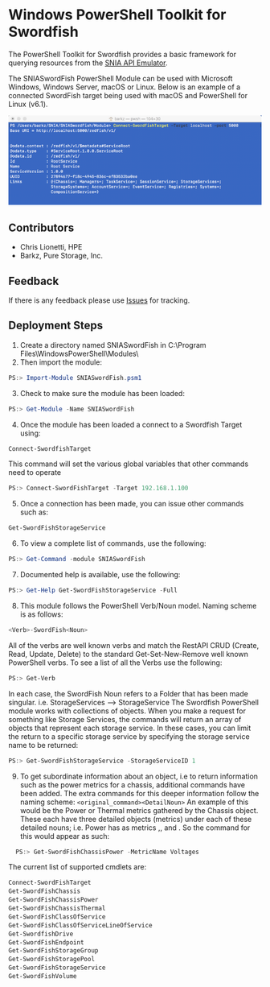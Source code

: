 # Windows PowerShell Toolkit for Swordfish
The PowerShell Toolkit for Swordfish provides a basic framework for querying resources from the [SNIA API Emulator](https://github.com/SNIA/Swordfish-API-Emulator). 

The SNIASwordFish PowerShell Module can be used with Microsoft Windows, Windows Server, macOS or Linux. Below is an example of a connected SwordFish target being used with macOS and PowerShell for Linux (v6.1). 

![SNIASwordFish Example with PowerShell for Linux](https://github.com/SNIA/Swordfish-Powershell-Toolkit/blob/master/SNIASwordFish_pwsh.png)

## Contributors
* Chris Lionetti, HPE
* Barkz, Pure Storage, Inc.

## Feedback
If there is any feedback please use [Issues](https://github.com/SNIA/Swordfish-Powershell-Toolkit/issues) for tracking.

## Deployment Steps
1. Create a directory named SNIASwordFish in C:\Program Files\WindowsPowerShell\Modules\ 
2. Then import the module:
```powershell
PS:> Import-Module SNIASwordFish.psm1
```
3. Check to make sure the module has been loaded:
```powershell
PS:> Get-Module -Name SNIASwordFish
```
4. Once the module has been loaded a connect to a Swordfish Target using:
```powershell
Connect-SwordfishTarget
```
This command will set the various global variables that other commands need to operate
```powershell
PS:> Connect-SwordFishTarget -Target 192.168.1.100
```
5. Once a connection has been made, you can issue other commands such as:
```powershell
Get-SwordFishStorageService
```
6. To view a complete list of commands, use the following:
```powershell
PS:> Get-Command -module SNIASwordFish
```
7. Documented help is available, use the following:
```powershell
PS:> Get-Help Get-SwordFishStorageService -Full
```
8. This module follows the PowerShell Verb/Noun model. Naming scheme is as follows:
```powershell
<Verb>-SwordFish<Noun>
```
All of the verbs are well known verbs and match the RestAPI CRUD (Create, Read, Update, Delete) to the standard Get-Set-New-Remove well known PowerShell verbs. To see a list of all the Verbs use the following:
```powershell
PS:> Get-Verb
```
In each case, the SwordFish Noun refers to a Folder that has been made singular. i.e. StorageServices --> StorageService
The Swordfish PowerShell module works with collections of objects. When you make a request for something like Storage Services, the commands will return an array of objects that represent each storage service. In these cases, you can limit the return to a specific storage service by specifying the storage service name to be returned:
```powershell
PS:> Get-SwordFishStorageService -StorageServiceID 1
```
9. To get subordinate information about an object, i.e to return information such as the power metrics for a chassis, additional commands have been added. The extra commands for this deeper information follow the naming scheme:
```<original_command><DetailNoun>```
An example of this would be the Power or Thermal metrics gathered by the Chassis object. These each have three detailed objects (metrics) under each of these detailed nouns; i.e. Power has as metrics <PowerControl>,<PowerSupplies>, and <Voltages>. So the command for this would appear as such:
```powershell
  PS:> Get-SwordFishChassisPower -MetricName Voltages
``` 
The current list of supported cmdlets are:
```powershell
Connect-SwordFishTarget
Get-SwordFishChassis
Get-SwordFishChassisPower
Get-SwordFishChassisThermal
Get-SwordFishClassOfService
Get-SwordFishClassOfServiceLineOfService
Get-SwordfishDrive
Get-SwordFishEndpoint
Get-SwordFishStorageGroup
Get-SwordFishStoragePool
Get-SwordFishStorageService
Get-SwordFishVolume
```
  
